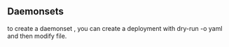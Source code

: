 ## Daemonsets

to create a daemonset , you can create a deployment with dry-run -o yaml and then modify file.

